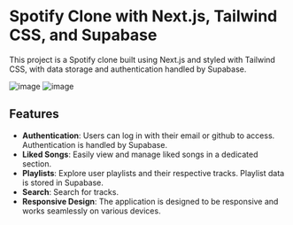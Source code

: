 # Spotify Clone with Next.js, Tailwind CSS, and Supabase

This project is a Spotify clone built using Next.js and styled with Tailwind CSS, with data storage and authentication handled by Supabase.

![image](https://github.com/mohit974/Spotify-clone/assets/129540717/95cac5e0-1a3b-45c6-a2bd-9cf86f5642bb)
![image](https://github.com/mohit974/Spotify-clone/assets/129540717/f0242d31-dc1c-4637-a2a4-0e10a91232cd)

## Features

- **Authentication**: Users can log in with their email or github to access. Authentication is handled by Supabase.
- **Liked Songs**: Easily view and manage liked songs in a dedicated section.
- **Playlists**: Explore user playlists and their respective tracks. Playlist data is stored in Supabase.
- **Search**: Search for tracks.
- **Responsive Design**: The application is designed to be responsive and works seamlessly on various devices.

